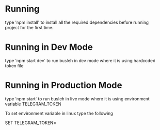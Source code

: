 # Running

type 'npm install' to install all the required dependencies before running project for the first time.

# Running in Dev Mode

type 'npm start dev' to run busleh in dev mode where it is using hardcoded token file

# Running in Production Mode

type 'npm start' to run busleh in live mode where it is using environment variable TELEGRAM_TOKEN

To set environment variable in linux type the following

SET TELEGRAM_TOKEN=<your token here>